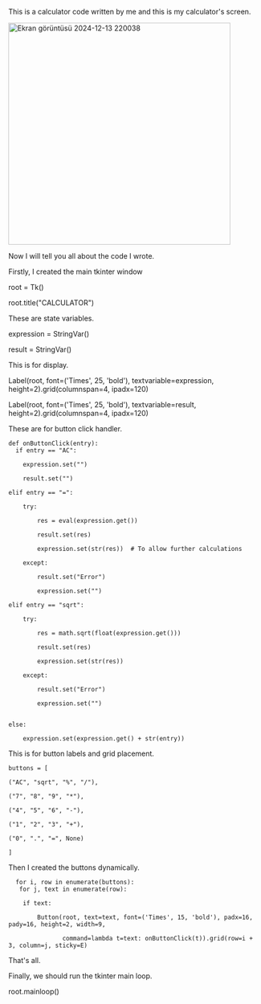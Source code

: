 This is a calculator code written by me and this is my calculator's screen.

<img width="442" alt="Ekran görüntüsü 2024-12-13 220038" src="https://github.com/user-attachments/assets/43cdf32e-beb5-46f3-b91b-b1d48af4fd01" />


Now I will tell you all about the code I wrote.

Firstly, I created the main tkinter window

root = Tk()

root.title("CALCULATOR")

These are state variables.

expression = StringVar()

result = StringVar()

This is for display.

Label(root, font=('Times', 25, 'bold'), textvariable=expression, height=2).grid(columnspan=4, ipadx=120)

Label(root, font=('Times', 25, 'bold'), textvariable=result, height=2).grid(columnspan=4, ipadx=120)

These are for button click handler.


    def onButtonClick(entry):
      if entry == "AC":
    
        expression.set("")
        
        result.set("")
        
    elif entry == "=":
    
        try:
        
            res = eval(expression.get())
            
            result.set(res)
            
            expression.set(str(res))  # To allow further calculations
            
        except:
        
            result.set("Error")
            
            expression.set("")
            
    elif entry == "sqrt":
    
        try:
        
            res = math.sqrt(float(expression.get()))
            
            result.set(res)
            
            expression.set(str(res))
            
        except:
        
            result.set("Error")
            
            expression.set("")

            
    else:
    
        expression.set(expression.get() + str(entry))
        

This is for button labels and grid placement.




    buttons = [
    
    ("AC", "sqrt", "%", "/"),
    
    ("7", "8", "9", "*"),
    
    ("4", "5", "6", "-"),
    
    ("1", "2", "3", "+"),
    
    ("0", ".", "=", None) 
    
    ]
    

Then I created the buttons dynamically.
  
      for i, row in enumerate(buttons): 
       for j, text in enumerate(row):
    
        if text:
        
            Button(root, text=text, font=('Times', 15, 'bold'), padx=16, pady=16, height=2, width=9,
            
                   command=lambda t=text: onButtonClick(t)).grid(row=i + 3, column=j, sticky=E)


That's all.
                   

Finally, we should run the tkinter main loop.


root.mainloop()
